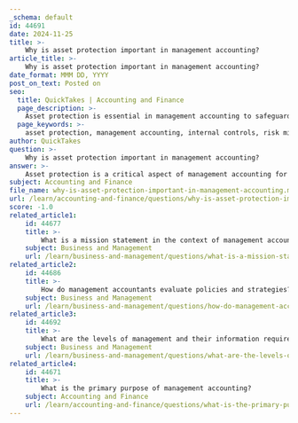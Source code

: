```yaml
---
_schema: default
id: 44691
date: 2024-11-25
title: >-
    Why is asset protection important in management accounting?
article_title: >-
    Why is asset protection important in management accounting?
date_format: MMM DD, YYYY
post_on_text: Posted on
seo:
  title: QuickTakes | Accounting and Finance
  page_description: >-
    Asset protection is essential in management accounting to safeguard assets, mitigate risks, and ensure long-term financial health of organizations through internal controls, insurance, and legal strategies.
  page_keywords: >-
    asset protection, management accounting, internal controls, risk mitigation, strategic imperative, insurance coverage, legal strategies, wealth preservation, financial stability, competitive edge
author: QuickTakes
question: >-
    Why is asset protection important in management accounting?
answer: >-
    Asset protection is a critical aspect of management accounting for several reasons:\n\n1. **Internal Controls**: Management accounting provides internal checks and controls that are essential for safeguarding a company's assets. By implementing robust internal controls, organizations can prevent misappropriation and ensure that assets are used efficiently and effectively.\n\n2. **Risk Mitigation**: Asset protection strategies help reduce exposure to financial risks and potential losses due to lawsuits or other liabilities. This is particularly important in a business environment where risks are inherent in operations. Effective asset protection can preserve financial stability and security for the organization.\n\n3. **Strategic Imperative**: In today's rapidly changing business landscape, traditional asset protection approaches must be enhanced. The integration of asset protection into management accounting is not only a regulatory necessity but also a strategic imperative that can provide a competitive edge. Companies that prioritize asset protection can better navigate external influences and maintain progress toward their business goals.\n\n4. **Insurance Coverage**: Proper insurance coverage is a vital component of asset protection. While it may seem like an additional expense, having the right insurance can safeguard against catastrophic financial losses. This includes various types of insurance, such as liability and property insurance, which can protect the organization from unforeseen events.\n\n5. **Legal Strategies**: Asset protection involves legal techniques and planning strategies that shield assets from claims, taxes, and creditor actions. This can include setting up trusts or limited liability companies (LLCs) to create a barrier between personal and business assets, thereby reducing risk exposure.\n\n6. **Wealth Preservation**: For high-net-worth individuals and businesses, safeguarding wealth is essential. Asset protection strategies play a pivotal role in fortifying financial stability and ensuring the preservation of hard-earned assets against potential risks and uncertainties.\n\nIn summary, asset protection is important in management accounting as it encompasses a range of strategies and practices designed to mitigate risks, safeguard assets, and ensure the long-term financial health of an organization. By prioritizing asset protection, businesses can enhance their resilience against financial threats and maintain a strong position in the competitive environment.
subject: Accounting and Finance
file_name: why-is-asset-protection-important-in-management-accounting.md
url: /learn/accounting-and-finance/questions/why-is-asset-protection-important-in-management-accounting
score: -1.0
related_article1:
    id: 44677
    title: >-
        What is a mission statement in the context of management accounting?
    subject: Business and Management
    url: /learn/business-and-management/questions/what-is-a-mission-statement-in-the-context-of-management-accounting
related_article2:
    id: 44686
    title: >-
        How do management accountants evaluate policies and strategies?
    subject: Business and Management
    url: /learn/business-and-management/questions/how-do-management-accountants-evaluate-policies-and-strategies
related_article3:
    id: 44692
    title: >-
        What are the levels of management and their information requirements?
    subject: Business and Management
    url: /learn/business-and-management/questions/what-are-the-levels-of-management-and-their-information-requirements
related_article4:
    id: 44671
    title: >-
        What is the primary purpose of management accounting?
    subject: Accounting and Finance
    url: /learn/accounting-and-finance/questions/what-is-the-primary-purpose-of-management-accounting
---
```


&nbsp;